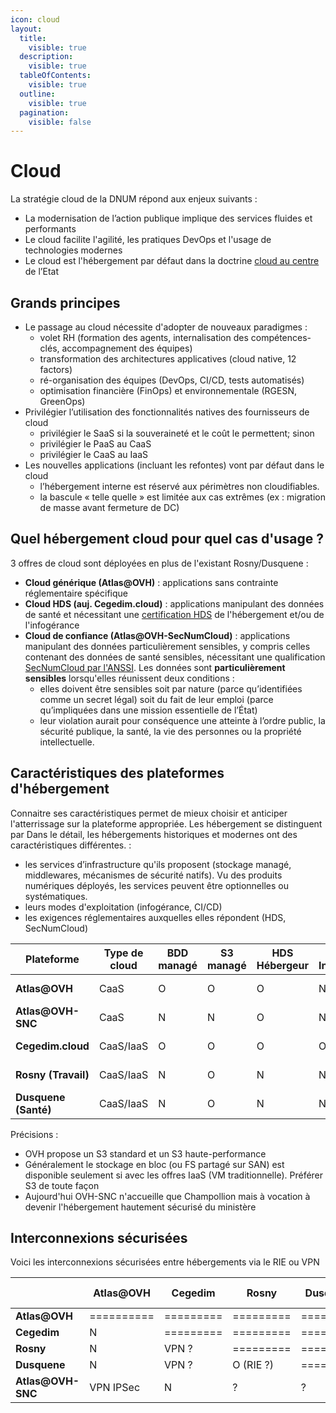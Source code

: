 ```yaml
---
icon: cloud
layout:
  title:
    visible: true
  description:
    visible: true
  tableOfContents:
    visible: true
  outline:
    visible: true
  pagination:
    visible: false
---
```


# Cloud

La stratégie cloud de la DNUM répond aux enjeux suivants :

* La modernisation de l’action publique implique des services fluides et performants
* Le cloud facilite l'agilité, les pratiques DevOps et l'usage de technologies modernes
* Le cloud est l'hébergement par défaut dans la doctrine [cloud au centre](https://www.legifrance.gouv.fr/circulaire/id/45205) de l’Etat

## Grands principes

* Le passage au cloud nécessite d'adopter de nouveaux paradigmes :
  * volet RH (formation des agents, internalisation des compétences-clés, accompagnement des équipes)
  * transformation des architectures applicatives (cloud native, 12 factors)
  * ré-organisation des équipes (DevOps, CI/CD, tests automatisés)
  * optimisation financière (FinOps) et environnementale (RGESN, GreenOps)
* Privilégier l’utilisation des fonctionnalités natives des fournisseurs de cloud
  * privilégier le SaaS si la souveraineté et le coût le permettent; sinon
  * privilégier le PaaS au CaaS
  * privilégier le CaaS au IaaS
* Les nouvelles applications (incluant les refontes) vont par défaut dans le cloud
  * l’hébergement interne est réservé aux périmètres non cloudifiables.
  * la bascule « telle quelle » est limitée aux cas extrêmes (ex : migration de masse avant fermeture de DC)

## Quel hébergement cloud pour quel cas d'usage ?

3 offres de cloud sont déployées en plus de l'existant Rosny/Dusquene :

* **Cloud générique (Atlas@OVH)** : applications sans contrainte réglementaire spécifique
* **Cloud HDS (auj. Cegedim.cloud)** : applications manipulant des données de santé et nécessitant une [certification HDS](https://esante.gouv.fr/produits-services/hds) de l'hébergement et/ou de l'infogérance
* **Cloud de confiance (Atlas@OVH-SecNumCloud)** : applications manipulant des données particulièrement sensibles, y compris celles contenant des données de santé sensibles, nécessitant une qualification [SecNumCloud par l'ANSSI](https://cyber.gouv.fr/secnumcloud-pour-les-fournisseurs-de-services-cloud). Les données sont **particulièrement sensibles** lorsqu'elles réunissent deux conditions :
  * elles doivent être sensibles soit par nature (parce qu’identifiées comme un secret légal) soit du fait de leur emploi (parce qu’impliquées dans une mission essentielle de l’État)
  * leur violation aurait pour conséquence une atteinte à l’ordre public, la sécurité publique, la santé, la vie des personnes ou la propriété intellectuelle.

## Caractéristiques des plateformes d'hébergement

Connaitre ses caractéristiques permet de mieux choisir et anticiper l'atterrissage sur la plateforme appropriée. Les hébergement se distinguent par Dans le détail, les hébergements historiques et modernes ont des caractéristiques différentes. :

* les services d’infrastructure qu'ils proposent (stockage managé, middlewares, mécanismes de sécurité natifs). Vu des produits numériques déployés, les services peuvent être optionnelles ou systématiques.
* leurs modes d'exploitation (infogérance, CI/CD)
* les exigences réglementaires auxquelles elles répondent (HDS, SecNumCloud)

| Plateforme           | Type de cloud | BDD managé | S3 managé | HDS Hébergeur | HDS Infogéreur | SecNumCloud | EBIOS max | Antivirus PJ     |
| -------------------- | ------------- | ---------- | --------- | ------------- | -------------- | ----------- | --------- | ---------------- |
| **Atlas@OVH**        | CaaS          | O          | O         | O             | N              | N           | 2-3-3-3   | API@ClamAV       |
| **Atlas@OVH-SNC**    | CaaS          | N          | N         | O             | N              | O           | 4-3-3-3   | API@ClamAV       |
| **Cegedim.cloud**    | CaaS/IaaS     | O          | O         | O             | O              | O           | 4-3-3-3   | ICAP@RP(auto)    |
| **Rosny (Travail)**  | CaaS/IaaS     | N          | O         | N             | N              | O           | 4-3-3-3   | ICAP (auto?)     |
| **Dusquene (Santé)** | CaaS/IaaS     | N          | O         | N             | N              | O           | 4-3-3-3   | ICAP (auto?)     |

Précisions :

* OVH propose un S3 standard et un S3 haute-performance
* Généralement le stockage en bloc (ou FS partagé sur SAN) est disponible seulement si avec les offres IaaS (VM traditionnelle). Préférer S3 de toute façon
* Aujourd'hui OVH-SNC n'accueille que Champollion mais à vocation à devenir l'hébergement hautement sécurisé du ministère

## Interconnexions sécurisées

Voici les interconnexions sécurisées entre hébergements via le RIE ou VPN

|                   | Atlas@OVH  | Cegedim   | Rosny     | Dusquene  | Atlas@OVH-SNC |
| ----------------- | ---------- | --------- | --------- | --------- | ------------- |
| **Atlas@OVH**     | ========== | ========= | ========= | ========= | ============= |
| **Cegedim**       | N          | ========= | ========= | ========= | ============= |
| **Rosny**         | N          | VPN ?     | ========= | ========= | ============= |
| **Dusquene**      | N          | VPN ?     | O (RIE ?) | ========= | ============= |
| **Atlas@OVH-SNC** | VPN IPSec  | N         | ?         | ?         | ============= |
